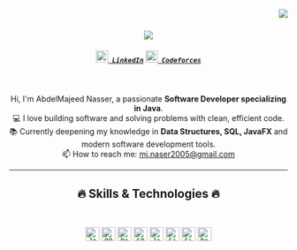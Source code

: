 <img align="right" src="https://visitor-badge.laobi.icu/badge?page_id=AbdelMajeedNasser">

<h1 align="center">
  <a href="https://git.io/typing-svg">
    <img src="https://readme-typing-svg.herokuapp.com/?lines=Hello,+There!+👋;I'm+AbdelMajeed+Nasser;Software+Developer+specializing+in+Java&center=true&size=30">
  </a>
</h1>

<h5 align="center">
  <code><a href="https://www.linkedin.com/in/عبدالمجيد-ناصر-a04081298" title="LinkedIn Profile"><img width="22" src="https://cdn-icons-png.flaticon.com/512/174/174857.png"> LinkedIn</a></code>
  <code><a href="https://codeforces.com/profile/mj.naser2005" title="Codeforces Profile"><img width="22" src="https://sta.codeforces.com/s/24544/images/codeforces-logo-with-letters.png"> Codeforces</a></code>
</h5>

<br>
<p align="center">
  Hi, I'm AbdelMajeed Nasser, a passionate <b>Software Developer specializing in Java</b>.
  <br>
  💻 I love building software and solving problems with clean, efficient code.
  <br>
  📚 Currently deepening my knowledge in <b>Data Structures, SQL, JavaFX</b> and modern software development tools.
 
  <br>
  📫 How to reach me: <a href="mailto:mj.naser2005@gmail.com">mj.naser2005@gmail.com</a>
</p>

<hr>
<h2 align="center">🔥 Skills & Technologies 🔥</h2>
<br>
<p align="center">
  <code><img title="Java" height="25" src="https://cdn.jsdelivr.net/gh/devicons/devicon/icons/java/java-original.svg"></code>
  <code><img title="OOP" height="25" src="https://cdn-icons-png.flaticon.com/512/1055/1055672.png"></code>
  <code><img title="Data Structures" height="25" src="https://cdn-icons-png.flaticon.com/512/189/189792.png"></code>
  <code><img title="SQL" height="25" src="https://cdn.jsdelivr.net/gh/devicons/devicon/icons/mysql/mysql-original.svg"></code>
  <code><img title="JavaFX" height="25" src="https://upload.wikimedia.org/wikipedia/commons/9/9e/JavaFX_Logo.png"></code>
  <code><img title="Git" height="25" src="https://cdn.jsdelivr.net/gh/devicons/devicon/icons/git/git-original.svg"></code>
  <code><img title="GitHub" height="25" src="https://cdn.jsdelivr.net/gh/devicons/devicon/icons/github/github-original.svg"></code>
  <code><img title="Databases" height="25" src="https://cdn-icons-png.flaticon.com/512/1995/1995522.png"></code>
</p>
